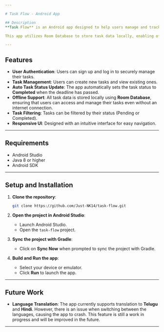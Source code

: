 ```yaml
---

# Task Flow - Android App

## Description
**Task Flow** is an Android app designed to help users manage and track their tasks. Users can create and view tasks with details such as titles, descriptions, deadlines, and statuses. The app automatically updates the status of tasks to **Completed** when the deadline has passed. 

This app utilizes Room Database to store task data locally, enabling offline functionality.

---
```


## Features

- **User Authentication**: Users can sign up and log in to securely manage their tasks.
- **Task Management**: Users can create new tasks and view existing ones.
- **Auto Task Status Update**: The app automatically sets the task status to **Completed** when the deadline has passed.
- **Offline Support**: All task data is stored locally using **Room Database**, ensuring that users can access and manage their tasks even without an internet connection.
- **Task Filtering**: Tasks can be filtered by their status (Pending or Completed).
- **Responsive UI**: Designed with an intuitive interface for easy navigation.

---

## Requirements

- Android Studio
- Java 8 or higher
- Android SDK

---

## Setup and Installation

1. **Clone the repository**:
   ```bash
   git clone https://github.com/Just-NK14/task-flow.git
   ```

2. **Open the project in Android Studio**:
   - Launch Android Studio.
   - Open the `task-flow` project.

3. **Sync the project with Gradle**:
   - Click on **Sync Now** when prompted to sync the project with Gradle.

4. **Build and Run the app**:
   - Select your device or emulator.
   - Click **Run** to launch the app.

---

## Future Work

- **Language Translation**: The app currently supports translation to **Telugu** and **Hindi**. However, there is an issue when switching between the languages, causing the app to crash. This feature is still a work in progress and will be improved in the future.

---
